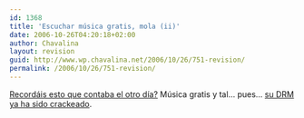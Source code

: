 ```yaml
---
id: 1368
title: 'Escuchar música gratis, mola (ii)'
date: 2006-10-26T04:20:18+02:00
author: Chavalina
layout: revision
guid: http://www.wp.chavalina.net/2006/10/26/751-revision/
permalink: /2006/10/26/751-revision/
---
```

<a href="http://chavalina.net/comentar.php?idpost=748" target="_blank">Recordáis esto que contaba el otro día?</a> Música gratis y tal… pues… <a href="http://meneame.net/story/drm-de-allofmp3-crackeado" target="_blank">su DRM ya ha sido crackeado</a>.
